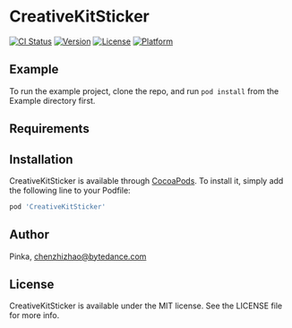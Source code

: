 # CreativeKitSticker

[![CI Status](https://img.shields.io/travis/Pinka/CreativeKitSticker.svg?style=flat)](https://travis-ci.org/Pinka/CreativeKitSticker)
[![Version](https://img.shields.io/cocoapods/v/CreativeKitSticker.svg?style=flat)](https://cocoapods.org/pods/CreativeKitSticker)
[![License](https://img.shields.io/cocoapods/l/CreativeKitSticker.svg?style=flat)](https://cocoapods.org/pods/CreativeKitSticker)
[![Platform](https://img.shields.io/cocoapods/p/CreativeKitSticker.svg?style=flat)](https://cocoapods.org/pods/CreativeKitSticker)

## Example

To run the example project, clone the repo, and run `pod install` from the Example directory first.

## Requirements

## Installation

CreativeKitSticker is available through [CocoaPods](https://cocoapods.org). To install
it, simply add the following line to your Podfile:

```ruby
pod 'CreativeKitSticker'
```

## Author

Pinka, chenzhizhao@bytedance.com

## License

CreativeKitSticker is available under the MIT license. See the LICENSE file for more info.
